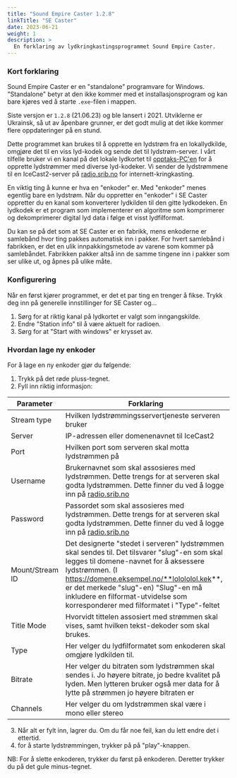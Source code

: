 ```yaml
---
title: "Sound Empire Caster 1.2.8"
linkTitle: "SE Caster"
date: 2023-06-21
weight: 1
description: >
  En forklaring av lydkringkastingsprogrammet Sound Empire Caster.
---
```


### Kort forklaring

Sound Empire Caster er en "standalone" programvare for Windows. "Standalone" betyr at den ikke kommer med et installasjonsprogram og kan bare kjøres ved å starte `.exe`-filen i mappen.

Siste versjon er `1.2.8` (21.06.23) og ble lansert i 2021. Utviklerne er Ukrainsk, så ut av åpenbare grunner, er det godt mulig at det ikke kommer flere oppdateringer på en stund.

Dette programmet kan brukes til å opprette en lydstrøm fra en lokallydkilde, omgjøre det til en viss lyd-kodek og sende det til lydstrøm-server. I vårt tilfelle bruker vi en kanal på det lokale lydkortet til [opptaks-PC'en](/docs/computers/serverrom/opptak) for å opprette lydstrømmer med diverse lyd-kodeker. Vi sender de lydstrømmene til en IceCast2-server på [radio.srib.no](/docs/webservices/radio) for internett-kringkasting.

En viktig ting å kunne er hva en "enkoder" er. Med "enkoder" menes egentlig bare en lydstrøm. Når du oppretter en "enkoder" i SE Caster oppretter du en kanal som konverterer lydkilden til den gitte lydkodeken. En lydkodek er et program som implementerer en algoritme som komprimerer og dekomprimerer digital lyd data  i følge et visst lydfilformat. 

Du kan se på det som at SE Caster er en fabrikk, mens enkoderne er samlebånd hvor ting pakkes automatisk inn i pakker. For hvert samlebånd i fabrikken, er det en ulik innpakkingsmetode av varene som kommer på samlebåndet. Fabrikken pakker altså inn de samme tingene inn i pakker som ser ulike ut, og åpnes på ulike måte.

### Konfigurering

Når en først kjører programmet, er det et par ting en trenger å fikse. Trykk deg inn på generelle innstillinger for SE Caster og...

1. Sørg for at riktig kanal på lydkortet er valgt som inngangskilde.
2. Endre "Station info" til å være aktuelt for radioen. 
3. Sørg for at "Start with windows" er krysset av.

### Hvordan lage ny enkoder

For å lage en ny enkoder gjør du følgende:

1. Trykk på det røde pluss-tegnet.
2. Fyll inn riktig informasjon:

| Parameter | Forklaring |
| --------- | ---------- |
| Stream type | Hvilken lydstrømmingsservertjeneste serveren bruker | 
| Server | IP-adressen eller domenenavnet til IceCast2 |
| Port | Hvilken port som serveren skal motta lydstrømmen på |
| Username | Brukernavnet som skal assosieres med lydstrømmen. Dette trengs for at serveren skal godta lydstrømmen. Dette finner du ved å logge inn på [radio.srib.no](https://radio.srib.no) |
| Password | Passordet som skal assosieres med lydstrømmen. Dette trengs for at serveren skal godta lydstrømmen. Dette finner du ved å logge inn på [radio.srib.no](https://radio.srib.no) |
| Mount/Stream ID | Det designerte "stedet i serveren" lydstrømmen skal sendes til. Det tilsvarer "slug"-en som skal legges til domene-navnet for å aksessere lydstrømmen. (I https://domene.eksempel.no/**lolololol.kek**, er det merkede "slug"-en) "Slug"-en må inkludere en filformat-utvidelse som korresponderer med filformatet i "Type"-feltet |
| Title Mode | Hvorvidt tittelen assosiert med strømmen skal vises, samt hvilken tekst-dekoder som skal brukes. |
| Type | Her velger du lydfilformatet som enkoderen skal omgjøre lydkilden til. |
| Bitrate | Her velger du bitraten som lydstrømmen skal sendes i. Jo høyere bitrate, jo bedre kvalitet på lyden. Men lytteren bruker også mer data for å lytte på strømmen jo høyere bitraten er |
| Channels | Her velger du om lydstrømmen skal være i mono eller stereo |

3. Når alt er fylt inn, lagrer du. Om du får noe feil, kan du lett endre det i ettertid. 
4. for å starte lydstrømmingen, trykker på på "play"-knappen.

NB: For å slette enkoderen, trykker du først på enkoderen. Deretter trykker du på det gule minus-tegnet. 